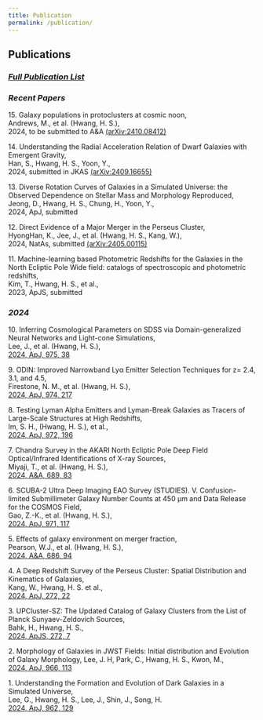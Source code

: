 ```yaml
---
title: Publication
permalink: /publication/
---
```


## **Publications**

### [_Full Publication List_](https://hwanghs.github.io/publications) 

###  _Recent Papers_

15\. Galaxy populations in protoclusters at cosmic noon, <br>
Andrews, M., et al. (Hwang, H. S.), <br>
2024, to be submitted to A&A [(arXiv:2410.08412)](https://ui.adsabs.harvard.edu/abs/2024arXiv241008412A/abstract)

14\. Understanding the Radial Acceleration Relation of Dwarf Galaxies with Emergent Gravity, <br>
Han, S.,  Hwang, H. S.,  Yoon, Y.,<br>
2024, submitted in JKAS [(arXiv:2409.16655)](https://ui.adsabs.harvard.edu/abs/2024arXiv240916655H/abstract)

13\. Diverse Rotation Curves of Galaxies in a Simulated Universe: the Observed Dependence on Stellar Mass and Morphology Reproduced,<br>
Jeong, D., Hwang, H. S., Chung, H., Yoon, Y.,<br>
2024, ApJ, submitted

12\. Direct Evidence of a Major Merger in the Perseus Cluster,<br>
HyongHan, K., Jee, J., et al. (Hwang, H. S., Kang, W.),<br>
2024, NatAs, submitted [(arXiv:2405.00115)](https://ui.adsabs.harvard.edu/abs/2024arXiv240500115H/abstract)

11\. Machine-learning based Photometric Redshifts for the Galaxies in the North Ecliptic Pole Wide field: catalogs of spectroscopic and photometric redshifts,<br>
Kim, T., Hwang, H. S., et al.,<br>
2023, ApJS, submitted

###  _2024_

10\. Inferring Cosmological Parameters on SDSS via Domain-generalized Neural Networks and Light-cone Simulations, <br>
Lee, J., et al. (Hwang, H. S.), <br>
[2024, ApJ, 975, 38](https://ui.adsabs.harvard.edu/abs/2024ApJ...975...38L/abstract)

9\. ODIN: Improved Narrowband Lyα Emitter Selection Techniques for z= 2.4, 3.1, and 4.5,<br>
Firestone, N. M., et al. (Hwang, H. S.),<br>
[2024, ApJ, 974, 217](https://ui.adsabs.harvard.edu/abs/2024ApJ...974..217F/abstract)

8\. Testing Lyman Alpha Emitters and Lyman-Break Galaxies as Tracers of Large-Scale Structures at High Redshifts,<br>
Im, S. H., (Hwang, H. S.), et al.,<br>
[2024, ApJ, 972, 196](https://ui.adsabs.harvard.edu/abs/2024ApJ...972..196I/abstract)

7\. Chandra Survey in the AKARI North Ecliptic Pole Deep Field Optical/Infrared Identifications of X-ray Sources,<br>
Miyaji, T., et al. (Hwang, H. S.),<br>
[2024, A&A, 689, 83](https://ui.adsabs.harvard.edu/abs/2024arXiv240713864M/abstract)

6\. SCUBA-2 Ultra Deep Imaging EAO Survey (STUDIES). V. Confusion-limited Submillimeter Galaxy Number Counts at 450 μm and Data Release for the COSMOS Field,<br>
Gao, Z.-K., et al. (Hwang, H. S.),<br>
[2024, ApJ, 971, 117](https://ui.adsabs.harvard.edu/abs/2024arXiv240520616G/abstract)

5\. Effects of galaxy environment on merger fraction, <br> 
Pearson, W.J., et al. (Hwang, H. S.),<br>
[2024, A&A, 686, 94](https://ui.adsabs.harvard.edu/abs/2024A%26A...686A..94P/abstract)

4\. A Deep Redshift Survey of the Perseus Cluster: Spatial Distribution and Kinematics of Galaxies,<br>
Kang, W., Hwang, H. S. et al.,<br>
[2024, ApJ, 272, 22](https://ui.adsabs.harvard.edu/abs/2024ApJS..272...22K/abstract)

3\. UPCluster-SZ: The Updated Catalog of Galaxy Clusters from the List of Planck Sunyaev-Zeldovich Sources,<br>
Bahk, H., Hwang, H. S., <br>
[2024, ApJS, 272, 7](https://ui.adsabs.harvard.edu/abs/2024ApJS..272....7B/abstract)

2\. Morphology of Galaxies in JWST Fields: Initial distribution and Evolution of Galaxy Morphology,
Lee, J. H, Park, C., Hwang, H. S., Kwon, M.,<br>
[2024, ApJ, 966, 113](https://ui.adsabs.harvard.edu/abs/2024ApJ...966..113L/abstract)

1\. Understanding the Formation and Evolution of Dark Galaxies in a Simulated Universe,<br>
Lee, G., Hwang, H. S., Lee, J., Shin, J., Song, H.<br> 
[2024, ApJ, 962, 129](https://ui.adsabs.harvard.edu/abs/2024ApJ...962..129L/abstract)



